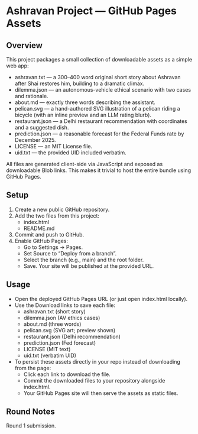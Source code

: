 # Ashravan Project — GitHub Pages Assets

## Overview
This project packages a small collection of downloadable assets as a simple web app:
- ashravan.txt — a 300–400 word original short story about Ashravan after Shai restores him, building to a dramatic climax.
- dilemma.json — an autonomous-vehicle ethical scenario with two cases and rationale.
- about.md — exactly three words describing the assistant.
- pelican.svg — a hand-authored SVG illustration of a pelican riding a bicycle (with an inline preview and an LLM rating blurb).
- restaurant.json — a Delhi restaurant recommendation with coordinates and a suggested dish.
- prediction.json — a reasonable forecast for the Federal Funds rate by December 2025.
- LICENSE — an MIT License file.
- uid.txt — the provided UID included verbatim.

All files are generated client-side via JavaScript and exposed as downloadable Blob links. This makes it trivial to host the entire bundle using GitHub Pages.

## Setup
1. Create a new public GitHub repository.
2. Add the two files from this project:
   - index.html
   - README.md
3. Commit and push to GitHub.
4. Enable GitHub Pages:
   - Go to Settings → Pages.
   - Set Source to “Deploy from a branch”.
   - Select the branch (e.g., main) and the root folder.
   - Save. Your site will be published at the provided URL.

## Usage
- Open the deployed GitHub Pages URL (or just open index.html locally).
- Use the Download links to save each file:
  - ashravan.txt (short story)
  - dilemma.json (AV ethics cases)
  - about.md (three words)
  - pelican.svg (SVG art; preview shown)
  - restaurant.json (Delhi recommendation)
  - prediction.json (Fed forecast)
  - LICENSE (MIT text)
  - uid.txt (verbatim UID)
- To persist these assets directly in your repo instead of downloading from the page:
  - Click each link to download the file.
  - Commit the downloaded files to your repository alongside index.html.
  - Your GitHub Pages site will then serve the assets as static files.

## Round Notes
Round 1 submission.